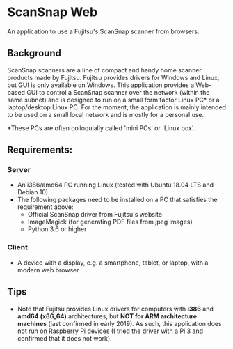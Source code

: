 # ScanSnap Web

An application to use a Fujitsu's ScanSnap scanner from browsers.

## Background
ScanSnap scanners are a line of compact and handy home scanner products made by Fujitsu. Fujitsu provides drivers for Windows and Linux, but GUI is only available on Windows. This application provides a Web-based GUI to control a ScanSnap scanner over the network (within the same subnet) and is designed to run on a small form factor Linux PC* or a laptop/desktop Linux PC. For the moment, the application is mainly intended to be used on a small local network and is mostly for a personal use.

\*These PCs are often colloquially called 'mini PCs' or 'Linux box'.

## Requirements:
### Server
- An i386/amd64 PC running Linux (tested with Ubuntu 18.04 LTS and Debian 10)
- The following packages need to be installed on a PC that satisfies the requirement above:
  - Official ScanSnap driver from Fujitsu's website
  - ImageMagick (for generating PDF files from jpeg images)
  - Python 3.6 or higher

### Client
- A device with a display, e.g. a smartphone, tablet, or laptop, with a modern web browser

## Tips
- Note that Fujitsu provides Linux drivers for computers with **i386** and **amd64 (x86_64)** architectures, but **NOT for ARM architecture machines** (last confirmed in early 2019). As such, this application does not run on Raspberry Pi devices (I tried the driver with a Pi 3 and confirmed that it does not work).
